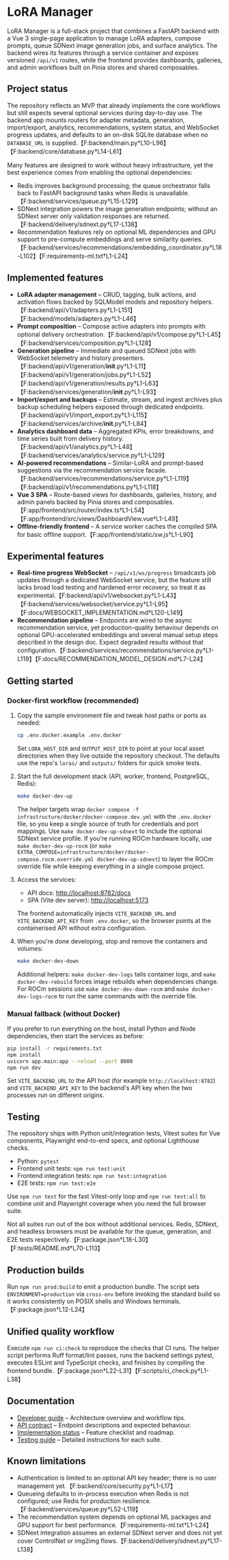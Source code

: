 # LoRA Manager

LoRA Manager is a full-stack project that combines a FastAPI backend with a Vue 3
single-page application to manage LoRA adapters, compose prompts, queue SDNext
image generation jobs, and surface analytics. The backend wires its features
through a service container and exposes versioned `/api/v1` routes, while the
frontend provides dashboards, galleries, and admin workflows built on Pinia
stores and shared composables.

## Project status

The repository reflects an MVP that already implements the core workflows but
still expects several optional services during day-to-day use. The backend app
mounts routers for adapter metadata, generation, import/export, analytics,
recommendations, system status, and WebSocket progress updates, and defaults to
an on-disk SQLite database when no `DATABASE_URL` is supplied.【F:backend/main.py†L10-L96】【F:backend/core/database.py†L14-L61】

Many features are designed to work without heavy infrastructure, yet the best
experience comes from enabling the optional dependencies:

- Redis improves background processing; the queue orchestrator falls back to
  FastAPI background tasks when Redis is unavailable.【F:backend/services/queue.py†L15-L129】
- SDNext integration powers the image generation endpoints; without an SDNext
  server only validation responses are returned.【F:backend/delivery/sdnext.py†L17-L138】
- Recommendation features rely on optional ML dependencies and GPU support to
  pre-compute embeddings and serve similarity queries.【F:backend/services/recommendations/embedding_coordinator.py†L18-L102】【F:requirements-ml.txt†L1-L24】

## Implemented features

- **LoRA adapter management** – CRUD, tagging, bulk actions, and activation
  flows backed by SQLModel models and repository helpers.【F:backend/api/v1/adapters.py†L1-L151】【F:backend/models/adapters.py†L1-L46】
- **Prompt composition** – Compose active adapters into prompts with optional
  delivery orchestration.【F:backend/api/v1/compose.py†L1-L45】【F:backend/services/composition.py†L1-L128】
- **Generation pipeline** – Immediate and queued SDNext jobs with WebSocket
  telemetry and history presenters.【F:backend/api/v1/generation/__init__.py†L1-L11】【F:backend/api/v1/generation/jobs.py†L1-L52】【F:backend/api/v1/generation/results.py†L1-L63】【F:backend/services/generation/__init__.py†L1-L93】
- **Import/export and backups** – Estimate, stream, and ingest archives plus
  backup scheduling helpers exposed through dedicated endpoints.【F:backend/api/v1/import_export.py†L1-L115】【F:backend/services/archive/__init__.py†L1-L84】
- **Analytics dashboard data** – Aggregated KPIs, error breakdowns, and time
  series built from delivery history.【F:backend/api/v1/analytics.py†L1-L48】【F:backend/services/analytics/service.py†L1-L129】
- **AI-powered recommendations** – Similar-LoRA and prompt-based suggestions via
  the recommendation service facade.【F:backend/services/recommendations/service.py†L1-L119】【F:backend/api/v1/recommendations.py†L1-L118】
- **Vue 3 SPA** – Route-based views for dashboards, galleries, history, and
  admin panels backed by Pinia stores and composables.【F:app/frontend/src/router/index.ts†L1-L54】【F:app/frontend/src/views/DashboardView.vue†L1-L49】
- **Offline-friendly frontend** – A service worker caches the compiled SPA for
  basic offline support.【F:app/frontend/static/sw.js†L1-L90】

## Experimental features

- **Real-time progress WebSocket** – `/api/v1/ws/progress` broadcasts job
  updates through a dedicated WebSocket service, but the feature still lacks
  broad load testing and hardened error recovery, so treat it as
  experimental.【F:backend/api/v1/websocket.py†L1-L43】【F:backend/services/websocket/service.py†L1-L95】【F:docs/WEBSOCKET_IMPLEMENTATION.md†L120-L149】
- **Recommendation pipeline** – Endpoints are wired to the async recommendation
  service, yet production-quality behaviour depends on optional GPU-accelerated
  embeddings and several manual setup steps described in the design doc. Expect
  degraded results without that configuration.【F:backend/services/recommendations/service.py†L1-L119】【F:docs/RECOMMENDATION_MODEL_DESIGN.md†L7-L24】

## Getting started

### Docker-first workflow (recommended)

1. Copy the sample environment file and tweak host paths or ports as needed:

   ```bash
   cp .env.docker.example .env.docker
   ```

   Set `LORA_HOST_DIR` and `OUTPUT_HOST_DIR` to point at your local asset
   directories when they live outside the repository checkout. The defaults use
   the repo's `loras/` and `outputs/` folders for quick smoke tests.

2. Start the full development stack (API, worker, frontend, PostgreSQL, Redis):

   ```bash
   make docker-dev-up
   ```

   The helper targets wrap `docker compose -f infrastructure/docker/docker-compose.dev.yml`
   with the `.env.docker` file, so you keep a single source of truth for
   credentials and port mappings. Use `make docker-dev-up-sdnext` to include the
   optional SDNext service profile. If you're running ROCm hardware locally, use
   `make docker-dev-up-rocm` (or `make EXTRA_COMPOSE=infrastructure/docker/docker-compose.rocm.override.yml docker-dev-up-sdnext`) to layer the ROCm override file while keeping everything in a single compose project.

3. Access the services:
   - API docs: <http://localhost:8782/docs>
   - SPA (Vite dev server): <http://localhost:5173>

   The frontend automatically injects `VITE_BACKEND_URL` and
   `VITE_BACKEND_API_KEY` from `.env.docker`, so the browser points at the
   containerised API without extra configuration.

4. When you're done developing, stop and remove the containers and volumes:

   ```bash
   make docker-dev-down
   ```

   Additional helpers: `make docker-dev-logs` tails container logs, and
   `make docker-dev-rebuild` forces image rebuilds when dependencies change.
   For ROCm sessions use `make docker-dev-down-rocm` and
   `make docker-dev-logs-rocm` to run the same commands with the override file.

### Manual fallback (without Docker)

If you prefer to run everything on the host, install Python and Node
dependencies, then start the services as before:

```bash
pip install -r requirements.txt
npm install
uvicorn app.main:app --reload --port 8000
npm run dev
```

Set `VITE_BACKEND_URL` to the API host (for example `http://localhost:8782`)
and `VITE_BACKEND_API_KEY` to the backend's API key when the two processes run
on different origins.

## Testing

The repository ships with Python unit/integration tests, Vitest suites for Vue
components, Playwright end-to-end specs, and optional Lighthouse checks.

- Python: `pytest`
- Frontend unit tests: `npm run test:unit`
- Frontend integration tests: `npm run test:integration`
- E2E tests: `npm run test:e2e`

Use `npm run test` for the fast Vitest-only loop and `npm run test:all` to combine
unit and Playwright coverage when you need the full browser suite.

Not all suites run out of the box without additional services. Redis, SDNext,
and headless browsers must be available for the queue, generation, and E2E
tests respectively.【F:package.json†L18-L30】【F:tests/README.md†L70-L113】

## Production builds

Run `npm run prod:build` to emit a production bundle. The script sets
`ENVIRONMENT=production` via `cross-env` before invoking the standard build so
it works consistently on POSIX shells and Windows terminals.【F:package.json†L12-L24】

## Unified quality workflow

Execute `npm run ci:check` to reproduce the checks that CI runs. The helper
script performs Ruff format/lint passes, runs the backend settings pytest,
executes ESLint and TypeScript checks, and finishes by compiling the frontend
bundle.【F:package.json†L22-L31】【F:scripts/ci_check.py†L1-L38】

## Documentation

- [Developer guide](docs/DEVELOPMENT.md) – Architecture overview and workflow
  tips.
- [API contract](docs/contract.md) – Endpoint descriptions and expected
  behaviour.
- [Implementation status](docs/IMPLEMENTATION_COMPLETE.md) – Feature checklist
  and roadmap.
- [Testing guide](tests/README.md) – Detailed instructions for each suite.

## Known limitations

- Authentication is limited to an optional API key header; there is no user
  management yet.【F:backend/core/security.py†L1-L17】
- Queueing defaults to in-process execution when Redis is not configured; use
  Redis for production resilience.【F:backend/services/queue.py†L52-L119】
- The recommendation system depends on optional ML packages and GPU support for
  best performance.【F:requirements-ml.txt†L1-L24】
- SDNext integration assumes an external SDNext server and does not yet cover
  ControlNet or img2img flows.【F:backend/delivery/sdnext.py†L17-L138】
